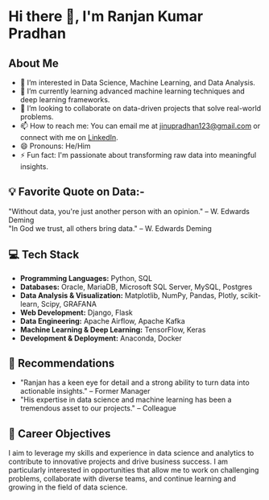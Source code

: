 # Hi there 👋, I'm Ranjan Kumar Pradhan

## About Me
- 👀 I’m interested in Data Science, Machine Learning, and Data Analysis.
- 🌱 I’m currently learning advanced machine learning techniques and deep learning frameworks.
- 💞️ I’m looking to collaborate on data-driven projects that solve real-world problems.
- 📫 How to reach me: You can email me at jinupradhan123@gmail.com or connect with me on [LinkedIn](https://www.linkedin.com/in/ranjankumarpradhan).
- 😄 Pronouns: He/Him
- ⚡ Fun fact: I'm passionate about transforming raw data into meaningful insights.

## 💡 Favorite Quote on Data:-
"Without data, you're just another person with an opinion." – W. Edwards Deming\
"In God we trust, all others bring data." – W. Edwards Deming

## 💻 Tech Stack
- **Programming Languages:** Python, SQL
- **Databases:** Oracle, MariaDB, Microsoft SQL Server, MySQL, Postgres
- **Data Analysis & Visualization:** Matplotlib, NumPy, Pandas, Plotly, scikit-learn, Scipy, GRAFANA
- **Web Development:** Django, Flask
- **Data Engineering:** Apache Airflow, Apache Kafka
- **Machine Learning & Deep Learning:** TensorFlow, Keras
- **Development & Deployment:** Anaconda, Docker
## 🌟 Recommendations
- "Ranjan has a keen eye for detail and a strong ability to turn data into actionable insights." – Former Manager
- "His expertise in data science and machine learning has been a tremendous asset to our projects." – Colleague

## 🚀 Career Objectives
I aim to leverage my skills and experience in data science and analytics to contribute to innovative projects and drive business success. I am particularly interested in opportunities that allow me to work on challenging problems, collaborate with diverse teams, and continue learning and growing in the field of data science.

<!---
rpjinu/rpjinu is a ✨ special ✨ repository because its `README.md` (this file) appears on your GitHub profile.
You can click the Preview link to take a look at your changes.
--->

